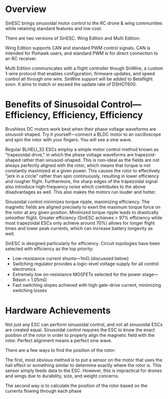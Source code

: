 # Overview
SinESC brings sinusoidal motor control to the RC drone & wing communities while retaining standard features and low cost.

There are two versions of SinESC. Wing Edition and Multi Edition:

Wing Edition supports CAN and standard PWM control signals. CAN is intended for Pixhawk users, and standard PWM is for direct connection to an RC receiver.

Multi Edition communicates with a flight controller though SinWire, a custom 1-wire protocol that enables configuration, firmware updates, and speed control all through one wire.
SinWire support will be added to Betaflight soon. It aims to match or exceed the update rate of DSHOT600.
# Benefits of Sinusoidal Control—Efficiency, Efficiency, Efficiency
Brushless DC motors work best when their phase voltage waveforms are sinusoid-shaped. Try it yourself—connect a BLDC motor to an oscilloscope and spin the rotor with your fingers. You will see a sine wave. 

Regular BLHELI_32 ESCs employ a simple motor control method known as "trapezoidal drive," in which the phase voltage waveforms are trapezoid-shaped rather than sinusoid-shaped. This is non-ideal as the fields are not always perfectly aligned with the rotor, which means that torque is not constantly maximized at a given power. This causes the rotor to effectively "jerk in a circle" rather than spin continuously, resulting in lower efficiency and rougher flight. Furthermore, the sharp edges of the trapezoidal signal also introduce high-frequency noise which contributes to the above disadvantages as well. This also makes the motors run louder and hotter.

Sinusoidal control minimizes torque ripple, maximizing efficiency. The magnetic fields are aligned precisely to exert the maximum torque force on the rotor at any given position. Minimized torque ripple leads to drastically smoother flight. Greater efficiency (SinESC achieves > 97% efficiency while most trapezoidal ESCs only achieve around 70%) allows for longer flight times and lower peak currents, which can increase battery longevity as well.

SinESC is designed particularly for efficiency. Circuit topologies have been selected with efficiency as the top priority:

- Low-resistance current shunts—1mΩ (discussed below)
- Switching regulator provides a logic-level voltage supply for all control electronics
- Extremely low on-resistance MOSFETs selected for the power stage—Rdson = 1.05mΩ
- Fast switching slopes achieved with high gate-drive current, minimizing switching losses

# Hardware Achievements
Not just any ESC can perform sinusoidal control, and not all sinusoidal ESCs are created equal. Sinusoidal control requires the ESC to know the exact position of the rotor in order to properly align the magnetic field with the rotor. Perfect alignment means a perfect sine wave.

There are a few ways to find the position of the rotor:

The first, most obvious method is to put a sensor on the motor that uses the hall effect or something similar to determine exactly where the rotor is. This sensor simply feeds data to the ESC. However, this is impractical for drones and wings due to durability, size, and weight concerns.

The second way is to calculate the position of the rotor based on the currents flowing through each phase
